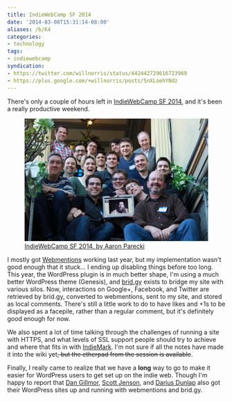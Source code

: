 ```yaml
---
title: IndieWebCamp SF 2014
date: '2014-03-08T15:31:14-08:00'
aliases: /b/K4
categories:
- technology
tags:
- indiewebcamp
syndication:
- https://twitter.com/willnorris/status/442442729616723969
- https://plus.google.com/+willnorris/posts/5nXLoehYNdz
---
```

There's only a couple of hours left in [IndieWebCamp SF 2014](https://indieweb.org/2014/SF), and it's been a really
productive weekend.

<aside class="outset"><figure>
  <img src="indiewebcamp-sf-2014.jpg" alt="Indie Web Camp 2014 Attendees" />
  <figcaption><a href="https://secure.flickr.com/photos/aaronpk/13012345474/">IndieWebCamp SF 2014, by Aaron Parecki</a></figcaption>
</figure></aside>

I mostly got [Webmentions](http://webmention.org/) working last year, but my implementation wasn't good enough that it
stuck... I ending up disabling things before too long.  This year, the WordPress plugin is in much better shape, I'm
using a much better WordPress theme (Genesis), and [brid.gy](http://brid.gy) exists to bridge my site with various
silos.  Now, interactions on Google+, Facebook, and Twitter are retrieved by brid.gy, converted to webmentions, sent to
my site, and stored as local comments.  There's still a little work to do to have likes and +1s to be displayed as a
facepile, rather than a regular comment, but it's definitely good enough for now.

We also spent a lot of time talking through the challenges of running a site with HTTPS, and what levels of SSL support
people should try to achieve and where that fits in with [IndieMark](https://indieweb.org/IndieMark).  I'm not sure
if all the notes have made it into the wiki yet<strike>, but the etherpad from the session is available</strike>.

Finally, I really came to realize that we have a **long** way to go to make it easier for WordPress users to get set up
on the indie web.  Though I'm happy to report that [Dan Gillmor][], [Scott Jenson][], and [Darius Dunlap][] also got
their WordPress sites up and running with webmentions and brid.gy.

[Dan Gillmor]: http://dangillmor.com/2014/03/08/learning-about-and-deploying-indieweb-tools/
[Scott Jenson]: http://jenson.org/
[Darius Dunlap]: http://dunlaps.net/darius/2014/03/08/indieweb-camp/
